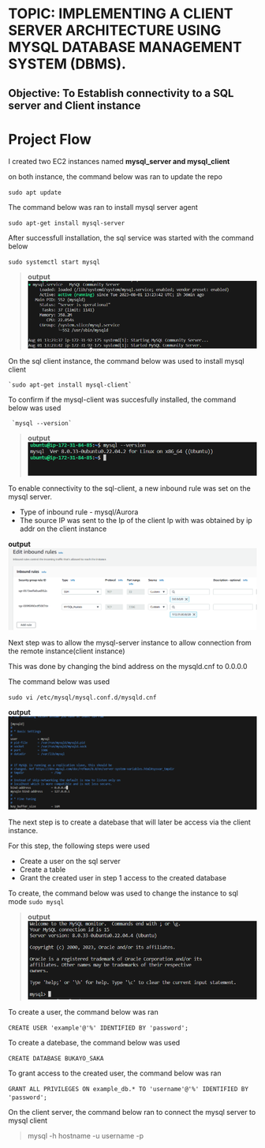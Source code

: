 # TOPIC:  IMPLEMENTING A CLIENT SERVER ARCHITECTURE USING MYSQL DATABASE MANAGEMENT SYSTEM (DBMS).

## Objective: To Establish connectivity to a SQL server and Client instance 

# Project Flow

I created two EC2 instances named **mysql_server and mysql_client**

on both instance, the command below  was ran to update the repo

`sudo apt update`

The command below was ran to install mysql server agent

`sudo apt-get install mysql-server`

After successfull installation, the sql service was started with the command below

`sudo systemctl start mysql`

>**output**![sqlactive](images/sql_active.png)

On the sql client instance, the command below was used to install mysql client 

    `sudo apt-get install mysql-client`

To confirm if the mysql-client was succesfully installed, the command below was used

     `mysql --version` 

>**output**![output](images/sqlconfirm.png) 

To enable connectivity to the sql-client, a new inbound rule was set on the mysql server. 

- Type of inbound rule - mysql/Aurora 
- The source IP was sent to the Ip of the client Ip with was obtained by ip addr on the client instance 

**output**![inbound_rule](images/Inbound%20rule-%20server.png)

Next step was to allow the mysql-server instance to allow connection from the remote instance(client instance)

This was done by changing the bind address on the mysqld.cnf to 0.0.0.0

The command below was used 

`sudo vi /etc/mysql/mysql.conf.d/mysqld.cnf`

**output** ![bindaddr](images/changebindaddr.png)

The next step is to create a datebase that will later be access via the client instance. 

For this step, the following steps were used

- Create a user on the sql server
- Create a table 
- Grant the created user in step 1 access to the created database

To create, the command below was used to change the instance to sql mode
`sudo mysql`

>**output**![sql_console](images/Sql_console.png)
  
To create a user, the command below was ran

`CREATE USER 'example'@'%' IDENTIFIED BY 'password';`

To create a datebase, the command below was used

`CREATE DATABASE BUKAYO_SAKA`

To grant access to the created user, the command below was ran

`GRANT ALL PRIVILEGES ON example_db.* TO 'username'@'%' IDENTIFIED BY 'password';`

On the client server, the command below ran to connect the mysql server to mysql client

> mysql -h hostname -u username -p







        


